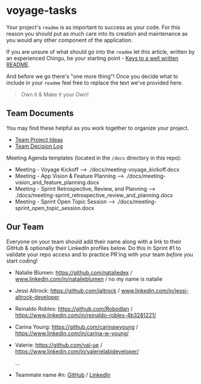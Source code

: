 # voyage-tasks

Your project's `readme` is as important to success as your code. For
this reason you should put as much care into its creation and maintenance
as you would any other component of the application.

If you are unsure of what should go into the `readme` let this article,
written by an experienced Chingu, be your starting point -
[Keys to a well written README](https://tinyurl.com/yk3wubft).

And before we go there's "one more thing"! Once you decide what to include
in your `readme` feel free to replace the text we've provided here.

> Own it & Make it your Own!

## Team Documents

You may find these helpful as you work together to organize your project.

- [Team Project Ideas](./docs/team_project_ideas.md)
- [Team Decision Log](./docs/team_decision_log.md)

Meeting Agenda templates (located in the `/docs` directory in this repo):

- Meeting - Voyage Kickoff --> ./docs/meeting-voyage_kickoff.docx
- Meeting - App Vision & Feature Planning --> ./docs/meeting-vision_and_feature_planning.docx
- Meeting - Sprint Retrospective, Review, and Planning --> ./docs/meeting-sprint_retrospective_review_and_planning.docx
- Meeting - Sprint Open Topic Session --> ./docs/meeting-sprint_open_topic_session.docx

## Our Team

Everyone on your team should add their name along with a link to their GitHub
& optionally their LinkedIn profiles below. Do this in Sprint #1 to validate
your repo access and to practice PR'ing with your team _before_ you start
coding!

- Natalie Blumen: https://github.com/nataliedex / www.linkedin.com/in/natalieblumen / no my name is natalie
- Jessi Altrock: https://github.com/jaltrock / www.linkedin.com/in/jessi-altrock-developer
- Reinaldo Robles: https://github.com/Robodlan / https://www.linkedin.com/in/reinaldo-robles-4b3281221/
- Carina Young: https://github.com/carinawyoung / https://www.linkedin.com/in/carina-w-young/
- Valerie: https://github.com/val-ue / https://www.linkedin.com/in/valerielabideveloper/

  ...

- Teammate name #n: [GitHub](https://github.com/ghaccountname) / [LinkedIn](https://linkedin.com/in/liaccountname)
